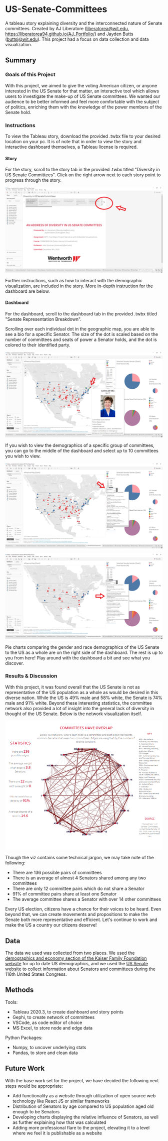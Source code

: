 # US-Senate-Committees
A tableau story explaining diversity and the interconnected nature of Senate committees. Created by AJ Liberatore (liberatorea@wit.edu, https://liberatorea94.github.io/AJ_Portfolio/) and Jayden Butts (buttsj@wit.edu). This project had a focus on data collection and data visualization.

## Summary

### Goals of this Project

With this project, we aimed to give the voting American citizen, or anyone interested in the US Senate for that matter, an interactive tool which allows users to investigate the make-up of US Senate committees. We wanted our audience to be better informed and feel more comfortable with the subject of politics, enriching them with the knowledge of the power members of the Senate hold.

### Instructions

To view the Tableau story, download the provided .twbx file to your desired location on your pc. It is of note that in order to view the story and interactive dashboard themselves, a Tableau license is required.

#### Story

For the story, scroll to the story tab in the provided .twbx titled "Diversity in US Senate Committees". Click on the right arrow next to each story point to progress through the story. 

![](/Tutorial/StoryTutorial1.png)

Further instructions, such as how to interact with the demographic visualization, are included in the story. More in-depth instruction for the dashboard are below.

#### Dashboard

For the dashboard, scroll to the dashboard tab in the provided .twbx titled "Senate Representation Breakdown".

Scrolling over each individual dot in the geographic map, you are able to see a bio for a specific Senator. The size of the dot is scaled based on the number of committees and seats of power a Senator holds, and the dot is colored to their identified party.

![](/Tutorial/DashboardTutorial1.png)

If you wish to view the demographics of a specific group of committees, you can go to the middle of the dashboard and select up to 10 committees you wish to view.

![](/Tutorial/DashboardTutorial2.png)

![](/Tutorial/DashboardTutorial3.png)

Pie charts comparing the gender and race demographics of the US Senate to the US as a whole are on the right side of the dashboard. The rest is up to you from here! Play around with the dashboard a bit and see what you discover.

### Results & Discussion

With this project, it was found overall that the US Senate is not as representative of the US population as a whole as would be desired in this diverse nation. While the US is 49% male and 58% white, the Senate is 74% male and 91% white. Beyond these interesting statistics, the committee network also provided a lot of insight into the general lack of diversity in thought of the US Senate. Below is the network visualization itself.

![](/images/Committee_Network.png)

Though the viz contains some technical jargon, we may take note of the following:
* There are 136 possible pairs of committees
* There is an average of almost 4 Senators shared among any two committees
* There are only 12 committee pairs which do not share a Senator
* 91% of committee pairs share at least one Senator
* The average committee shares a Senator with over 14 other committees

Every US election, citizens have a chance for their voices to be heard. Even beyond that, we can create movements and propositions to make the Senate both more representative and efficient. Let's continue to work and make the US a country our citizens deserve!

## Data
The data we used was collected from two places. We used the [demographics and economy section of the Kaiser Family Foundation website](https://www.kff.org/state-category/demographics-and-the-economy/) for up to date US demographics, and we used the [US Senate website](https://www.senate.gov/reference/stats_and_lists.htm) to collect information about Senators and committees during the 116th United States Congress.

## Methods
Tools:
* Tableau 2020.3, to create dashboard and story points
* Gephi, to create network of committees
* VSCode, as code editor of choice
* MS Excel, to store node and edge data

Python Packages:
* Numpy, to uncover underlying stats
* Pandas, to store and clean data

## Future Work
With the base work set for the project, we have decided the following next steps would be appropriate:
* Add functionality as a website through utilization of open source web technology like React JS or similar frameworks
* Distribution of Senators by age compared to US population aged old enough to be Senators
* Developing charts displaying the relative influence of Senators, as well as further explaining how that was calculated
* Adding more professional flare to the project, elevating it to a level where we feel it is publishable as a website
